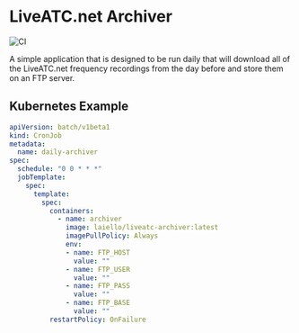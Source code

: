 # LiveATC.net Archiver

![CI](https://github.com/lorenzoaiello/liveatc-archiver/workflows/CI/badge.svg)

A simple application that is designed to be run daily that will download all of the LiveATC.net frequency recordings from the day before and store them on an FTP server.

## Kubernetes Example

```yaml
apiVersion: batch/v1beta1
kind: CronJob
metadata:
  name: daily-archiver
spec:
  schedule: "0 0 * * *"
  jobTemplate:
    spec:
      template:
        spec:
          containers:
            - name: archiver
              image: laiello/liveatc-archiver:latest
              imagePullPolicy: Always
              env:
              - name: FTP_HOST
                value: ""
              - name: FTP_USER
                value: ""
              - name: FTP_PASS
                value: ""
              - name: FTP_BASE
                value: ""
          restartPolicy: OnFailure

```
